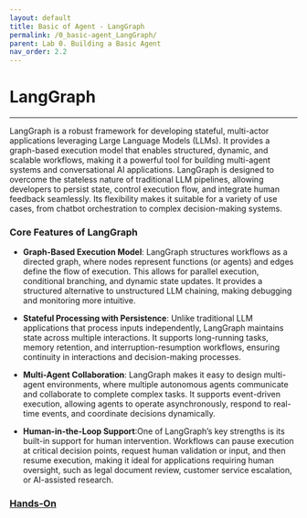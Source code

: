 ```yaml
---
layout: default
title: Basic of Agent - LangGraph
permalink: /0_basic-agent_LangGraph/
parent: Lab 0. Building a Basic Agent
nav_order: 2.2
---
```


# LangGraph

---

LangGraph is a robust framework for developing stateful, multi-actor applications leveraging Large Language Models (LLMs). It provides a graph-based execution model that enables structured, dynamic, and scalable workflows, making it a powerful tool for building multi-agent systems and conversational AI applications. LangGraph is designed to overcome the stateless nature of traditional LLM pipelines, allowing developers to persist state, control execution flow, and integrate human feedback seamlessly. Its flexibility makes it suitable for a variety of use cases, from chatbot orchestration to complex decision-making systems.

### Core Features of LangGraph

- **Graph-Based Execution Model**: LangGraph structures workflows as a directed graph, where nodes represent functions (or agents) and edges define the flow of execution. This allows for parallel execution, conditional branching, and dynamic state updates. It provides a structured alternative to unstructured LLM chaining, making debugging and monitoring more intuitive.

- **Stateful Processing with Persistence**: Unlike traditional LLM applications that process inputs independently, LangGraph maintains state across multiple interactions. It supports long-running tasks, memory retention, and interruption-resumption workflows, ensuring continuity in interactions and decision-making processes.

- **Multi-Agent Collaboration**: LangGraph makes it easy to design multi-agent environments, where multiple autonomous agents communicate and collaborate to complete complex tasks. It supports event-driven execution, allowing agents to operate asynchronously, respond to real-time events, and coordinate decisions dynamically.

- **Human-in-the-Loop Support**:One of LangGraph’s key strengths is its built-in support for human intervention. Workflows can pause execution at critical decision points, request human validation or input, and then resume execution, making it ideal for applications requiring human oversight, such as legal document review, customer service escalation, or AI-assisted research.

### [Hands-On](1_building-graph-practice.ipynb)